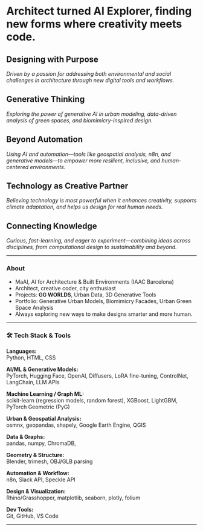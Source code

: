 # Architect turned AI Explorer, finding new forms where creativity meets code.

## Designing with Purpose
*Driven by a passion for addressing both environmental and social challenges in architecture through new digital tools and workflows.*

## Generative Thinking
*Exploring the power of generative AI in urban modeling, data-driven analysis of green spaces, and biomimicry-inspired design.*

## Beyond Automation
*Using AI and automation—tools like geospatial analysis, n8n, and generative models—to empower more resilient, inclusive, and human-centered environments.*

## Technology as Creative Partner
*Believing technology is most powerful when it enhances creativity, supports climate adaptation, and helps us design for real human needs.*

## Connecting Knowledge
*Curious, fast-learning, and eager to experiment—combining ideas across disciplines, from computational design to sustainability and beyond.*

---

### About

- MaAI, AI for Architecture & Built Environments (IAAC Barcelona)  
- Architect, creative coder, city enthusiast  
- Projects: **GG WORLDS**, Urban Data, 3D Generative Tools
- Portfolio: Generative Urban Models, Biomimicry Facades, Urban Green Space Analysis
- Always exploring new ways to make designs smarter and more human.

---

### 🛠️ Tech Stack & Tools

**Languages:**  
Python, HTML, CSS

**AI/ML & Generative Models:**  
PyTorch, Hugging Face, OpenAI, Diffusers, LoRA fine-tuning, ControlNet, LangChain, LLM APIs

**Machine Learning / Graph ML:**  
scikit-learn (regression models, random forest), XGBoost, LightGBM, PyTorch Geometric (PyG)

**Urban & Geospatial Analysis:**  
osmnx, geopandas, shapely, Google Earth Engine, QGIS

**Data & Graphs:**  
pandas, numpy, ChromaDB,

**Geometry & Structure:**  
Blender, trimesh, OBJ/GLB parsing

**Automation & Workflow:**  
n8n, Slack API, Speckle API

**Design & Visualization:**  
Rhino/Grasshopper, matplotlib, seaborn, plotly, folium

**Dev Tools:**  
Git, GitHub, VS Code

---


<!--
**MisraSerenayy/MisraSerenayy** is a ✨ _special_ ✨ repository because its `README.md` (this file) appears on your GitHub profile.

Here are some ideas to get you started:

- 🔭 I’m currently working on ...
- 🌱 I’m currently learning ...
- 👯 I’m looking to collaborate on ...
- 🤔 I’m looking for help with ...
- 💬 Ask me about ...
- 📫 How to reach me: ...
- 😄 Pronouns: ...
- ⚡ Fun fact: ...
-->
